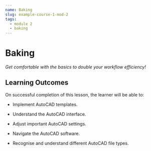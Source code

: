 ```yaml
---
name: Baking
slug: example-course-1-mod-2
tags:
  - module 2
  - baking
---
```


# Baking

_Get comfortable with the basics to double your workflow efficiency!_

## Learning Outcomes

On successful completion of this lesson, the learner will be able to:

- Implement AutoCAD templates.

- Understand the AutoCAD interface.

- Adjust important AutoCAD settings.

- Navigate the AutoCAD software.

- Recognise and understand different AutoCAD file types.
